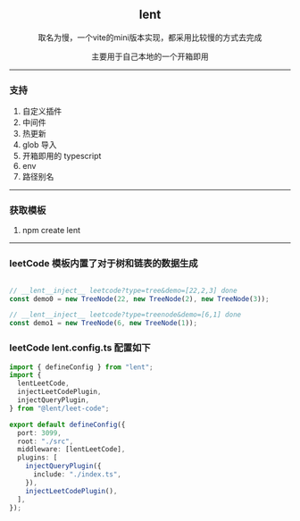<div align="center">
  <h2>lent</h2>
  <p>取名为慢，一个vite的mini版本实现，都采用比较慢的方式去完成</p>
  <p>主要用于自己本地的一个开箱即用</p>
</div>

---

### 支持

1. 自定义插件
2. 中间件
3. 热更新
4. glob 导入
5. 开箱即用的 typescript
6. env
7. 路径别名

---

### 获取模板

1. npm create lent

---

### leetCode 模板内置了对于树和链表的数据生成

``` ts

// __lent__inject__ leetcode?type=tree&demo=[22,2,3] done
const demo0 = new TreeNode(22, new TreeNode(2), new TreeNode(3));

// __lent__inject__ leetcode?type=treenode&demo=[6,1] done
const demo1 = new TreeNode(6, new TreeNode(1));

```

### leetCode lent.config.ts 配置如下

``` ts
import { defineConfig } from "lent";
import {
  lentLeetCode,
  injectLeetCodePlugin,
  injectQueryPlugin,
} from "@lent/leet-code";

export default defineConfig({
  port: 3099,
  root: "./src",
  middleware: [lentLeetCode],
  plugins: [
    injectQueryPlugin({
      include: "./index.ts",
    }),
    injectLeetCodePlugin(),
  ],
});
```